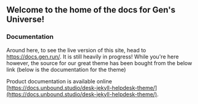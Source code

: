 

## Welcome to the home of the docs for Gen's Universe!

### Documentation
Around here, to see the live version of this site, head to https://docs.gen.run/. It is still heavily in progress! 
While you're here however, the source for our great theme has been bought from the below link (below is the documentation for the theme)


Product documentation is available online [https://docs.unbound.studio/desk-jekyll-helpdesk-theme/](https://docs.unbound.studio/desk-jekyll-helpdesk-theme/). 

